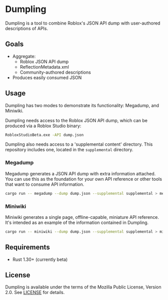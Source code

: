 # Dumpling
Dumpling is a tool to combine Roblox's JSON API dump with user-authored descriptions of APIs.

## Goals
* Aggregate:
	* Roblox JSON API dump
	* ReflectionMetadata.xml
	* Community-authored descriptions
* Produces easily consumed JSON

## Usage
Dumpling has two modes to demonstrate its functionality: Megadump, and Miniwiki.

Dumpling needs access to the Roblox JSON API dump, which can be produced via a Roblox Studio binary:

```sh
RobloxStudioBeta.exe -API dump.json
```

Dumpling also needs access to a 'supplemental content' directory. This repository includes one, located in the `supplemental` directory.

### Megadump
Megadump generates a JSON API dump with extra information attached. You can use this as the foundation for your own API reference or other tools that want to consume API information.

```sh
cargo run -- megadump --dump dump.json --supplemental supplemental > megadump.json
```

### Miniwiki
Miniwiki generates a single page, offline-capable, miniature API reference. It's intended as an example of the information contained in Dumpling.

```sh
cargo run -- miniwiki --dump dump.json --supplemental supplemental > miniwiki.html
```

## Requirements
* Rust 1.30+ (currently beta)

## License
Dumpling is available under the terms of the Mozilla Public License, Version 2.0. See [LICENSE](LICENSE) for details.